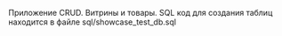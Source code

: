 
Приложение CRUD. Витрины и товары. SQL код для создания таблиц находится в файле sql/showcase_test_db.sql
